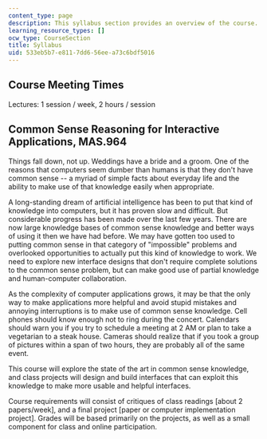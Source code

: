```yaml
---
content_type: page
description: This syllabus section provides an overview of the course.
learning_resource_types: []
ocw_type: CourseSection
title: Syllabus
uid: 533eb5b7-e811-7dd6-56ee-a73c6bdf5016
---
```


Course Meeting Times
--------------------

Lectures: 1 session / week, 2 hours / session

Common Sense Reasoning for Interactive Applications, MAS.964
------------------------------------------------------------

Things fall down, not up. Weddings have a bride and a groom. One of the reasons that computers seem dumber than humans is that they don't have common sense -- a myriad of simple facts about everyday life and the ability to make use of that knowledge easily when appropriate.

A long-standing dream of artificial intelligence has been to put that kind of knowledge into computers, but it has proven slow and difficult. But considerable progress has been made over the last few years. There are now large knowledge bases of common sense knowledge and better ways of using it then we have had before. We may have gotten too used to putting common sense in that category of "impossible" problems and overlooked opportunities to actually put this kind of knowledge to work. We need to explore new interface designs that don't require complete solutions to the common sense problem, but can make good use of partial knowledge and human-computer collaboration.

As the complexity of computer applications grows, it may be that the only way to make applications more helpful and avoid stupid mistakes and annoying interruptions is to make use of common sense knowledge. Cell phones should know enough not to ring during the concert. Calendars should warn you if you try to schedule a meeting at 2 AM or plan to take a vegetarian to a steak house. Cameras should realize that if you took a group of pictures within a span of two hours, they are probably all of the same event.

This course will explore the state of the art in common sense knowledge, and class projects will design and build interfaces that can exploit this knowledge to make more usable and helpful interfaces.

Course requirements will consist of critiques of class readings \[about 2 papers/week\], and a final project \[paper or computer implementation project\]. Grades will be based primarily on the projects, as well as a small component for class and online participation.